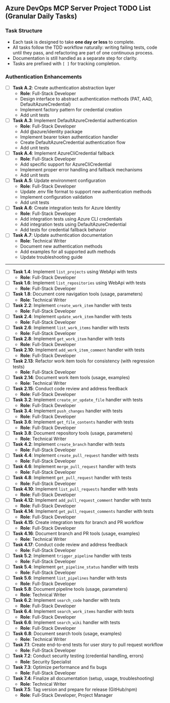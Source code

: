 ## Azure DevOps MCP Server Project TODO List (Granular Daily Tasks)

### Task Structure
- Each task is designed to take **one day or less** to complete.
- All tasks follow the TDD workflow naturally: writing failing tests, code until they pass, and refactoring are part of one continuous process.
- Documentation is still handled as a separate step for clarity.
- Tasks are prefixed with `[ ]` for tracking completion.

### Authentication Enhancements

- [ ] **Task A.2**: Create authentication abstraction layer
  - **Role**: Full-Stack Developer
  - Design interface to abstract authentication methods (PAT, AAD, DefaultAzureCredential)
  - Implement factory pattern for credential creation
  - Add unit tests
- [ ] **Task A.3**: Implement DefaultAzureCredential authentication
  - **Role**: Full-Stack Developer
  - Add @azure/identity package
  - Implement bearer token authentication handler
  - Create DefaultAzureCredential authentication flow
  - Add unit tests
- [ ] **Task A.4**: Implement AzureCliCredential fallback
  - **Role**: Full-Stack Developer
  - Add specific support for AzureCliCredential
  - Implement proper error handling and fallback mechanisms
  - Add unit tests
- [ ] **Task A.5**: Update environment configuration
  - **Role**: Full-Stack Developer
  - Update .env file format to support new authentication methods
  - Implement configuration validation
  - Add unit tests
- [ ] **Task A.6**: Create integration tests for Azure Identity
  - **Role**: Full-Stack Developer
  - Add integration tests using Azure CLI credentials
  - Add integration tests using DefaultAzureCredential
  - Add tests for credential fallback behavior
- [ ] **Task A.7**: Update authentication documentation
  - **Role**: Technical Writer
  - Document new authentication methods
  - Add examples for all supported auth methods
  - Update troubleshooting guide
---

- [ ] **Task 1.4**: Implement `list_projects` using WebApi with tests
  - **Role**: Full-Stack Developer
- [ ] **Task 1.6**: Implement `list_repositories` using WebApi with tests
  - **Role**: Full-Stack Developer
- [ ] **Task 1.8**: Document core navigation tools (usage, parameters)
  - **Role**: Technical Writer
- [ ] **Task 2.2**: Implement `create_work_item` handler with tests
  - **Role**: Full-Stack Developer
- [ ] **Task 2.4**: Implement `update_work_item` handler with tests
  - **Role**: Full-Stack Developer
- [ ] **Task 2.6**: Implement `list_work_items` handler with tests
  - **Role**: Full-Stack Developer
- [ ] **Task 2.8**: Implement `get_work_item` handler with tests
  - **Role**: Full-Stack Developer
- [ ] **Task 2.10**: Implement `add_work_item_comment` handler with tests
  - **Role**: Full-Stack Developer
- [ ] **Task 2.13**: Refactor work item tools for consistency (with regression tests)
  - **Role**: Full-Stack Developer
- [ ] **Task 2.14**: Document work item tools (usage, examples)
  - **Role**: Technical Writer
- [ ] **Task 2.15**: Conduct code review and address feedback
  - **Role**: Full-Stack Developer
- [ ] **Task 3.2**: Implement `create_or_update_file` handler with tests
  - **Role**: Full-Stack Developer
- [ ] **Task 3.4**: Implement `push_changes` handler with tests
  - **Role**: Full-Stack Developer
- [ ] **Task 3.6**: Implement `get_file_contents` handler with tests
  - **Role**: Full-Stack Developer
- [ ] **Task 3.8**: Document repository tools (usage, parameters)
  - **Role**: Technical Writer
- [ ] **Task 4.2**: Implement `create_branch` handler with tests
  - **Role**: Full-Stack Developer
- [ ] **Task 4.4**: Implement `create_pull_request` handler with tests
  - **Role**: Full-Stack Developer
- [ ] **Task 4.6**: Implement `merge_pull_request` handler with tests
  - **Role**: Full-Stack Developer
- [ ] **Task 4.8**: Implement `get_pull_request` handler with tests
  - **Role**: Full-Stack Developer
- [ ] **Task 4.10**: Implement `list_pull_requests` handler with tests
  - **Role**: Full-Stack Developer
- [ ] **Task 4.12**: Implement `add_pull_request_comment` handler with tests
  - **Role**: Full-Stack Developer
- [ ] **Task 4.14**: Implement `get_pull_request_comments` handler with tests
  - **Role**: Full-Stack Developer
- [ ] **Task 4.15**: Create integration tests for branch and PR workflow
  - **Role**: Full-Stack Developer
- [ ] **Task 4.16**: Document branch and PR tools (usage, examples)
  - **Role**: Technical Writer
- [ ] **Task 4.17**: Conduct code review and address feedback
  - **Role**: Full-Stack Developer
- [ ] **Task 5.2**: Implement `trigger_pipeline` handler with tests
  - **Role**: Full-Stack Developer
- [ ] **Task 5.4**: Implement `get_pipeline_status` handler with tests
  - **Role**: Full-Stack Developer
- [ ] **Task 5.6**: Implement `list_pipelines` handler with tests
  - **Role**: Full-Stack Developer
- [ ] **Task 5.8**: Document pipeline tools (usage, parameters)
  - **Role**: Technical Writer
- [ ] **Task 6.2**: Implement `search_code` handler with tests
  - **Role**: Full-Stack Developer
- [ ] **Task 6.4**: Implement `search_work_items` handler with tests
  - **Role**: Full-Stack Developer
- [ ] **Task 6.6**: Implement `search_wiki` handler with tests
  - **Role**: Full-Stack Developer
- [ ] **Task 6.8**: Document search tools (usage, examples)
  - **Role**: Technical Writer
- [ ] **Task 7.1**: Create end-to-end tests for user story to pull request workflow
  - **Role**: Full-Stack Developer
- [ ] **Task 7.2**: Conduct security testing (credential handling, errors)
  - **Role**: Security Specialist
- [ ] **Task 7.3**: Optimize performance and fix bugs
  - **Role**: Full-Stack Developer
- [ ] **Task 7.4**: Finalize all documentation (setup, usage, troubleshooting)
  - **Role**: Technical Writer
- [ ] **Task 7.5**: Tag version and prepare for release (GitHub/npm)
  - **Role**: Full-Stack Developer, Project Manager
